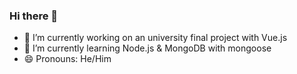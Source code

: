### Hi there 👋
- 🔭 I’m currently working on an university final project with Vue.js
- 🌱 I’m currently learning Node.js & MongoDB with mongoose
- 😄 Pronouns: He/Him
<!--
**algodoncin/algodoncin** is a ✨ _special_ ✨ repository because its `README.md` (this file) appears on your GitHub profile.

Here are some ideas to get you started:

- 🔭 I’m currently working on ...
- 🌱 I’m currently learning ...
- 👯 I’m looking to collaborate on ...
- 🤔 I’m looking for help with ...
- 💬 Ask me about ...
- 📫 How to reach me: ...
- 😄 Pronouns: ...
- ⚡ Fun fact: ...
-->
